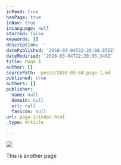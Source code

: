 ```yaml
---
inFeed: true
hasPage: true
inNav: true
inLanguage: null
starred: false
keywords: []
description: ''
datePublished: '2016-03-04T22:28:08.875Z'
dateModified: '2016-03-04T22:28:05.346Z'
title: Page 1
author: []
sourcePath: _posts/2016-03-04-page-1.md
published: true
authors: []
publisher:
  name: null
  domain: null
  url: null
  favicon: null
url: page-1/index.html
_type: Article

---
```

![](https://s3-us-west-2.amazonaws.com/the-grid-img/p/27c7bd90cdc1c535a0b687cdee4afe718cb970ab.jpg)

This is another page